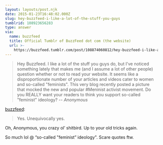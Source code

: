 ```yaml
---
layout: layouts/post.njk
date: 2015-01-23T16:48:02.000Z
slug: hey-buzzfeed-i-like-a-lot-of-the-stuff-you-guys
tumblrid: 108923656283
type: answer
via:
  name: buzzfeed
  title: Official Tumblr of BuzzFeed dot com (the website)
  url: >-
    https://buzzfeed.tumblr.com/post/108874060812/hey-buzzfeed-i-like-a-lot-of-the-stuff-you-guys
---
```

> Hey Buzzfeed. I like a lot of the stuff you guys do, but I've noticed something lately that makes me (and I assume a lot of other people) question whether or not to read your website. It seems like a disproportionate number of your articles and videos cater to women and so-called "feminists". This very blog recently posted a picture that mocked the new and popular #Meninist activist movement. Do you REALLY want your readers to think you support so-called "feminist" ideology?
-- _Anonymous_

<p><a class="tumblr_blog" href="https://buzzfeed.tumblr.com/post/108874060812/hey-buzzfeed-i-like-a-lot-of-the-stuff-you-guys">buzzfeed</a>:</p>

<blockquote><p>Yes. Unequivocally yes.</p></blockquote><p><p>Oh, Anonymous, you crazy ol&rsquo; shitbird.  Up to your old tricks again.</p>

<p>So much lol @ &ldquo;so-called &quot;feminist&rdquo; ideology&quot;.  Scare quotes ftw.</p></p>


